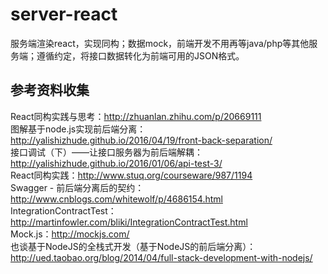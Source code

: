 # server-react
服务端渲染react，实现同构；数据mock，前端开发不用再等java/php等其他服务端；遵循约定，将接口数据转化为前端可用的JSON格式。

## 参考资料收集
React同构实践与思考：http://zhuanlan.zhihu.com/p/20669111  
图解基于node.js实现前后端分离：http://yalishizhude.github.io/2016/04/19/front-back-separation/  
接口调试（下）——让接口服务器为前后端解耦：http://yalishizhude.github.io/2016/01/06/api-test-3/  
React同构实践：http://www.stuq.org/courseware/987/1194  
Swagger - 前后端分离后的契约：http://www.cnblogs.com/whitewolf/p/4686154.html  
IntegrationContractTest：http://martinfowler.com/bliki/IntegrationContractTest.html  
Mock.js：http://mockjs.com/  
也谈基于NodeJS的全栈式开发（基于NodeJS的前后端分离）：http://ued.taobao.org/blog/2014/04/full-stack-development-with-nodejs/
